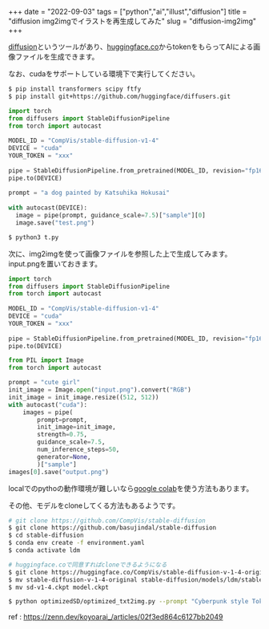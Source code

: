 +++
date = "2022-09-03"
tags = ["python","ai","illust","diffusion"]
title = "diffusion img2imgでイラストを再生成してみた"
slug = "diffusion-img2img"
+++

[diffusion](https://github.com/huggingface/diffusers)というツールがあり、[huggingface.co](https://huggingface.co/)からtokenをもらってAIによる画像ファイルを生成できます。

なお、cudaをサポートしている環境下で実行してください。

```sh
$ pip install transformers scipy ftfy
$ pip install git+https://github.com/huggingface/diffusers.git
```

```python:t.py
import torch
from diffusers import StableDiffusionPipeline
from torch import autocast
 
MODEL_ID = "CompVis/stable-diffusion-v1-4"
DEVICE = "cuda"
YOUR_TOKEN = "xxx"
 
pipe = StableDiffusionPipeline.from_pretrained(MODEL_ID, revision="fp16", torch_dtype=torch.float16, use_auth_token=YOUR_TOKEN)
pipe.to(DEVICE)
 
prompt = "a dog painted by Katsuhika Hokusai"
 
with autocast(DEVICE):
  image = pipe(prompt, guidance_scale=7.5)["sample"][0]
  image.save("test.png")
```

```sh
$ python3 t.py
```

次に、img2imgを使って画像ファイルを参照した上で生成してみます。input.pngを置いておきます。

```python:tt.py
import torch
from diffusers import StableDiffusionPipeline
from torch import autocast
 
MODEL_ID = "CompVis/stable-diffusion-v1-4"
DEVICE = "cuda"
YOUR_TOKEN = "xxx"
 
pipe = StableDiffusionPipeline.from_pretrained(MODEL_ID, revision="fp16", torch_dtype=torch.float16, use_auth_token=YOUR_TOKEN)
pipe.to(DEVICE)

from PIL import Image
from torch import autocast

prompt = "cute girl"
init_image = Image.open("input.png").convert("RGB")
init_image = init_image.resize((512, 512))
with autocast("cuda"):
    images = pipe(
        prompt=prompt,
        init_image=init_image,
        strength=0.75,
        guidance_scale=7.5,
        num_inference_steps=50,
        generator=None,
        )["sample"]
images[0].save("output.png")
```

localでのpythoの動作環境が難しいなら[google colab](https://colab.research.google.com)を使う方法もあります。

その他、モデルをcloneしてくる方法もあるようです。

```sh
# git clone https://github.com/CompVis/stable-diffusion
$ git clone https://github.com/basujindal/stable-diffusion
$ cd stable-diffusion
$ conda env create -f environment.yaml
$ conda activate ldm

# huggingface.coで同意すればcloneできるようになる 
$ git clone https://huggingface.co/CompVis/stable-diffusion-v-1-4-original
$ mv stable-diffusion-v-1-4-original stable-diffusion/models/ldm/stable-diffusion-v1
$ mv sd-v1-4.ckpt model.ckpt 

$ python optimizedSD/optimized_txt2img.py --prompt "Cyberpunk style Tokyo landscape" --H 512 --W 512 --seed 27 --n_iter 2 --n_samples 10 --ddim_steps 50
```

ref : https://zenn.dev/koyoarai_/articles/02f3ed864c6127bb2049
